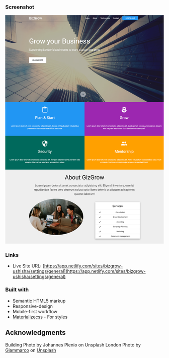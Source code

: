 ### Screenshot

![/img/screenshot.png](/img/screenshot.png)

### Links

- Live Site URL: [https://app.netlify.com/sites/bizgrow-ushisha/settings/general](https://app.netlify.com/sites/bizgrow-ushisha/settings/general)

### Built with

- Semantic HTML5 markup
- Responsive-design
- Mobile-first workflow
- [Materializecss](https://materializecss.com/color.html) - For styles

## Acknowledgments

Building Photo by Johannes Plenio on Unsplash
London Photo by <a href="https://unsplash.com/@giamboscaro?utm_source=unsplash&utm_medium=referral&utm_content=creditCopyText">Giammarco</a> on <a href="https://unsplash.com/s/photos/london-buildings?utm_source=unsplash&utm_medium=referral&utm_content=creditCopyText">Unsplash</a>
